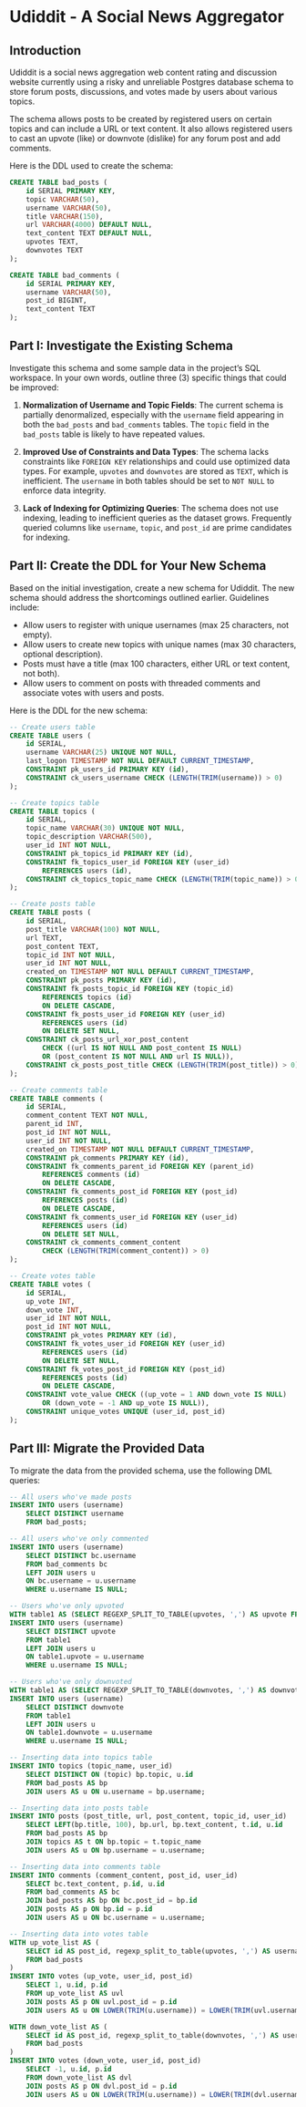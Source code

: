 
# Udiddit - A Social News Aggregator

## Introduction

Udiddit is a social news aggregation web content rating and discussion website currently using a risky and unreliable Postgres database schema to store forum posts, discussions, and votes made by users about various topics.

The schema allows posts to be created by registered users on certain topics and can include a URL or text content. It also allows registered users to cast an upvote (like) or downvote (dislike) for any forum post and add comments.

Here is the DDL used to create the schema:

```sql
CREATE TABLE bad_posts (
    id SERIAL PRIMARY KEY,
    topic VARCHAR(50),
    username VARCHAR(50),
    title VARCHAR(150),
    url VARCHAR(4000) DEFAULT NULL,
    text_content TEXT DEFAULT NULL,
    upvotes TEXT,
    downvotes TEXT
);

CREATE TABLE bad_comments (
    id SERIAL PRIMARY KEY,
    username VARCHAR(50),
    post_id BIGINT,
    text_content TEXT
);
```

## Part I: Investigate the Existing Schema

Investigate this schema and some sample data in the project’s SQL workspace. In your own words, outline three (3) specific things that could be improved:

1. **Normalization of Username and Topic Fields**: The current schema is partially denormalized, especially with the `username` field appearing in both the `bad_posts` and `bad_comments` tables. The `topic` field in the `bad_posts` table is likely to have repeated values.

2. **Improved Use of Constraints and Data Types**: The schema lacks constraints like `FOREIGN KEY` relationships and could use optimized data types. For example, `upvotes` and `downvotes` are stored as `TEXT`, which is inefficient. The `username` in both tables should be set to `NOT NULL` to enforce data integrity.

3. **Lack of Indexing for Optimizing Queries**: The schema does not use indexing, leading to inefficient queries as the dataset grows. Frequently queried columns like `username`, `topic`, and `post_id` are prime candidates for indexing.

## Part II: Create the DDL for Your New Schema

Based on the initial investigation, create a new schema for Udiddit. The new schema should address the shortcomings outlined earlier. Guidelines include:

- Allow users to register with unique usernames (max 25 characters, not empty).
- Allow users to create new topics with unique names (max 30 characters, optional description).
- Posts must have a title (max 100 characters, either URL or text content, not both).
- Allow users to comment on posts with threaded comments and associate votes with users and posts.

Here is the DDL for the new schema:

```sql
-- Create users table
CREATE TABLE users (
    id SERIAL,
    username VARCHAR(25) UNIQUE NOT NULL,
    last_logon TIMESTAMP NOT NULL DEFAULT CURRENT_TIMESTAMP,
    CONSTRAINT pk_users_id PRIMARY KEY (id),
    CONSTRAINT ck_users_username CHECK (LENGTH(TRIM(username)) > 0)
);

-- Create topics table
CREATE TABLE topics (
    id SERIAL,
    topic_name VARCHAR(30) UNIQUE NOT NULL,
    topic_description VARCHAR(500),
    user_id INT NOT NULL,
    CONSTRAINT pk_topics_id PRIMARY KEY (id),
    CONSTRAINT fk_topics_user_id FOREIGN KEY (user_id)
        REFERENCES users (id),
    CONSTRAINT ck_topics_topic_name CHECK (LENGTH(TRIM(topic_name)) > 0)
);

-- Create posts table
CREATE TABLE posts (
    id SERIAL,
    post_title VARCHAR(100) NOT NULL,
    url TEXT,
    post_content TEXT,
    topic_id INT NOT NULL,
    user_id INT NOT NULL,
    created_on TIMESTAMP NOT NULL DEFAULT CURRENT_TIMESTAMP,
    CONSTRAINT pk_posts PRIMARY KEY (id),
    CONSTRAINT fk_posts_topic_id FOREIGN KEY (topic_id)
        REFERENCES topics (id)
        ON DELETE CASCADE,
    CONSTRAINT fk_posts_user_id FOREIGN KEY (user_id)
        REFERENCES users (id)
        ON DELETE SET NULL,
    CONSTRAINT ck_posts_url_xor_post_content 
        CHECK ((url IS NOT NULL AND post_content IS NULL)
        OR (post_content IS NOT NULL AND url IS NULL)),
    CONSTRAINT ck_posts_post_title CHECK (LENGTH(TRIM(post_title)) > 0)
);

-- Create comments table
CREATE TABLE comments (
    id SERIAL,
    comment_content TEXT NOT NULL,
    parent_id INT,
    post_id INT NOT NULL,
    user_id INT NOT NULL,
    created_on TIMESTAMP NOT NULL DEFAULT CURRENT_TIMESTAMP,
    CONSTRAINT pk_comments PRIMARY KEY (id),
    CONSTRAINT fk_comments_parent_id FOREIGN KEY (parent_id)
        REFERENCES comments (id)
        ON DELETE CASCADE,
    CONSTRAINT fk_comments_post_id FOREIGN KEY (post_id)
        REFERENCES posts (id)
        ON DELETE CASCADE,
    CONSTRAINT fk_comments_user_id FOREIGN KEY (user_id)
        REFERENCES users (id)
        ON DELETE SET NULL,
    CONSTRAINT ck_comments_comment_content 
        CHECK (LENGTH(TRIM(comment_content)) > 0)
);

-- Create votes table
CREATE TABLE votes (
    id SERIAL,
    up_vote INT,
    down_vote INT,
    user_id INT NOT NULL,
    post_id INT NOT NULL,
    CONSTRAINT pk_votes PRIMARY KEY (id),
    CONSTRAINT fk_votes_user_id FOREIGN KEY (user_id)
        REFERENCES users (id)
        ON DELETE SET NULL,
    CONSTRAINT fk_votes_post_id FOREIGN KEY (post_id)
        REFERENCES posts (id)
        ON DELETE CASCADE,
    CONSTRAINT vote_value CHECK ((up_vote = 1 AND down_vote IS NULL)
        OR (down_vote = -1 AND up_vote IS NULL)),
    CONSTRAINT unique_votes UNIQUE (user_id, post_id)
);
```

## Part III: Migrate the Provided Data

To migrate the data from the provided schema, use the following DML queries:

```sql
-- All users who've made posts
INSERT INTO users (username)
    SELECT DISTINCT username
    FROM bad_posts;

-- All users who've only commented
INSERT INTO users (username)
    SELECT DISTINCT bc.username
    FROM bad_comments bc
    LEFT JOIN users u
    ON bc.username = u.username
    WHERE u.username IS NULL;

-- Users who've only upvoted
WITH table1 AS (SELECT REGEXP_SPLIT_TO_TABLE(upvotes, ',') AS upvote FROM bad_posts)
INSERT INTO users (username)
    SELECT DISTINCT upvote
    FROM table1
    LEFT JOIN users u
    ON table1.upvote = u.username
    WHERE u.username IS NULL;

-- Users who've only downvoted
WITH table1 AS (SELECT REGEXP_SPLIT_TO_TABLE(downvotes, ',') AS downvote FROM bad_posts)
INSERT INTO users (username)
    SELECT DISTINCT downvote
    FROM table1
    LEFT JOIN users u
    ON table1.downvote = u.username
    WHERE u.username IS NULL;

-- Inserting data into topics table
INSERT INTO topics (topic_name, user_id)
    SELECT DISTINCT ON (topic) bp.topic, u.id
    FROM bad_posts AS bp
    JOIN users AS u ON u.username = bp.username;

-- Inserting data into posts table
INSERT INTO posts (post_title, url, post_content, topic_id, user_id)
    SELECT LEFT(bp.title, 100), bp.url, bp.text_content, t.id, u.id
    FROM bad_posts AS bp
    JOIN topics AS t ON bp.topic = t.topic_name
    JOIN users AS u ON bp.username = u.username;

-- Inserting data into comments table
INSERT INTO comments (comment_content, post_id, user_id)
    SELECT bc.text_content, p.id, u.id
    FROM bad_comments AS bc
    JOIN bad_posts AS bp ON bc.post_id = bp.id
    JOIN posts AS p ON bp.id = p.id
    JOIN users AS u ON bc.username = u.username;

-- Inserting data into votes table
WITH up_vote_list AS (
    SELECT id AS post_id, regexp_split_to_table(upvotes, ',') AS username
    FROM bad_posts
)
INSERT INTO votes (up_vote, user_id, post_id)
    SELECT 1, u.id, p.id
    FROM up_vote_list AS uvl
    JOIN posts AS p ON uvl.post_id = p.id
    JOIN users AS u ON LOWER(TRIM(u.username)) = LOWER(TRIM(uvl.username));

WITH down_vote_list AS (
    SELECT id AS post_id, regexp_split_to_table(downvotes, ',') AS username
    FROM bad_posts
)
INSERT INTO votes (down_vote, user_id, post_id)
    SELECT -1, u.id, p.id
    FROM down_vote_list AS dvl
    JOIN posts AS p ON dvl.post_id = p.id
    JOIN users AS u ON LOWER(TRIM(u.username)) = LOWER(TRIM(dvl.username));
```
